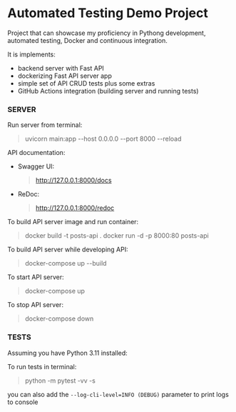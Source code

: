 # Automated Testing Demo Project
Project that can showcase my proficiency in Pythong development, automated testing, Docker and continuous integration. 

It is implements:
- backend server with Fast API
- dockerizing  Fast API server app
- simple set of API CRUD tests plus some extras
- GitHub Actions integration (building server and running tests)

### SERVER

Run server from terminal:
> uvicorn main:app --host 0.0.0.0 --port 8000 --reload

API documentation:
- Swagger UI: 
    > http://127.0.0.1:8000/docs
- ReDoc:
    > http://127.0.0.1:8000/redoc

To build API server image and run container:
> docker build -t posts-api .
> docker run -d -p 8000:80 posts-api

To build API server while developing API:
> docker-compose up --build

To start API server:
> docker-compose up

To stop API server:
> docker-compose down

### TESTS

Assuming you have Python 3.11 installed:

To run tests in terminal:
> python -m pytest -vv -s

you can also add the `--log-cli-level=INFO (DEBUG)` parameter to print logs to console
